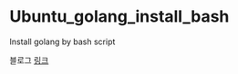 # Ubuntu_golang_install_bash
Install golang by bash script

<p>블로그 <a href="https://engineeringshw.blogspot.com/2022/01/gogolang-ubuntu2004.html">링크</a></p>
